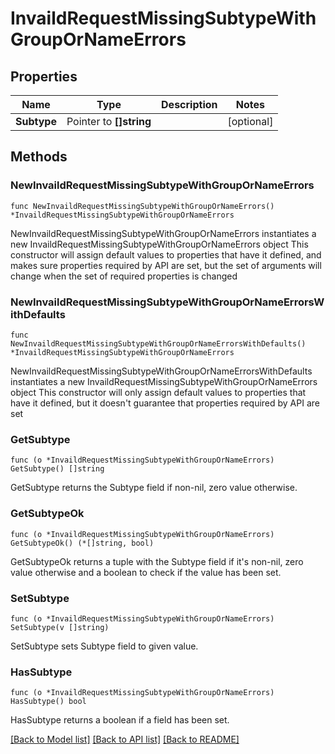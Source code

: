 # InvaildRequestMissingSubtypeWithGroupOrNameErrors

## Properties

Name | Type | Description | Notes
------------ | ------------- | ------------- | -------------
**Subtype** | Pointer to **[]string** |  | [optional] 

## Methods

### NewInvaildRequestMissingSubtypeWithGroupOrNameErrors

`func NewInvaildRequestMissingSubtypeWithGroupOrNameErrors() *InvaildRequestMissingSubtypeWithGroupOrNameErrors`

NewInvaildRequestMissingSubtypeWithGroupOrNameErrors instantiates a new InvaildRequestMissingSubtypeWithGroupOrNameErrors object
This constructor will assign default values to properties that have it defined,
and makes sure properties required by API are set, but the set of arguments
will change when the set of required properties is changed

### NewInvaildRequestMissingSubtypeWithGroupOrNameErrorsWithDefaults

`func NewInvaildRequestMissingSubtypeWithGroupOrNameErrorsWithDefaults() *InvaildRequestMissingSubtypeWithGroupOrNameErrors`

NewInvaildRequestMissingSubtypeWithGroupOrNameErrorsWithDefaults instantiates a new InvaildRequestMissingSubtypeWithGroupOrNameErrors object
This constructor will only assign default values to properties that have it defined,
but it doesn't guarantee that properties required by API are set

### GetSubtype

`func (o *InvaildRequestMissingSubtypeWithGroupOrNameErrors) GetSubtype() []string`

GetSubtype returns the Subtype field if non-nil, zero value otherwise.

### GetSubtypeOk

`func (o *InvaildRequestMissingSubtypeWithGroupOrNameErrors) GetSubtypeOk() (*[]string, bool)`

GetSubtypeOk returns a tuple with the Subtype field if it's non-nil, zero value otherwise
and a boolean to check if the value has been set.

### SetSubtype

`func (o *InvaildRequestMissingSubtypeWithGroupOrNameErrors) SetSubtype(v []string)`

SetSubtype sets Subtype field to given value.

### HasSubtype

`func (o *InvaildRequestMissingSubtypeWithGroupOrNameErrors) HasSubtype() bool`

HasSubtype returns a boolean if a field has been set.


[[Back to Model list]](../README.md#documentation-for-models) [[Back to API list]](../README.md#documentation-for-api-endpoints) [[Back to README]](../README.md)


